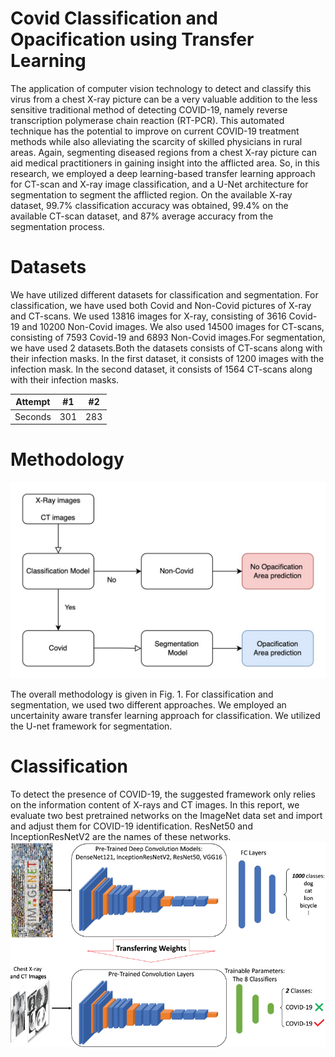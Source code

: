 # Covid Classification and Opacification using Transfer Learning

The application of computer vision technology to detect and classify this virus from a chest
X-ray picture can be a very valuable addition to the less sensitive traditional method of detecting COVID-19, namely reverse transcription polymerase chain reaction (RT-PCR).
This automated technique has the potential to improve on current COVID-19 treatment methods while also alleviating the scarcity of skilled physicians in rural areas. Again, segmenting diseased regions from a chest X-ray picture can aid medical practitioners in gaining insight into the afflicted area. So, in this research, we employed a deep learning-based transfer learning
approach for CT-scan and X-ray image classification, and a U-Net architecture for segmentation to segment the afflicted region. On the available X-ray dataset, 99.7% classification
accuracy was obtained, 99.4% on the available CT-scan dataset, and 87% average accuracy
from the segmentation process.

# Datasets

We have utilized different datasets for classification and segmentation. For classification, we
have used both Covid and Non-Covid pictures of X-ray and CT-scans. We used 13816 images
for X-ray, consisting of 3616 Covid-19 and 10200 Non-Covid images. We also used 14500 images
for CT-scans, consisting of 7593 Covid-19 and 6893 Non-Covid images.For segmentation, we have
used 2 datasets.Both the datasets consists of CT-scans along with their infection masks. In the
first dataset, it consists of 1200 images with the infection mask. In the second dataset, it consists
of 1564 CT-scans along with their infection masks.

| Attempt | #1    | #2    |
| :---:   | :---: | :---: |
| Seconds | 301   | 283   |

# Methodology 
![This is the methodology](/images/flow_chart_covid.jpg)

The overall methodology is given in Fig. 1. For classification and segmentation, we used two
different approaches. We employed an uncertainity aware transfer learning approach for classification. We utilized the U-net framework for segmentation.

# Classification 

To detect the presence of COVID-19, the suggested framework only relies on the information
content of X-rays and CT images. In this report, we evaluate two best pretrained networks on
the ImageNet data set and import and adjust them for COVID-19 identification. ResNet50 and
InceptionResNetV2 are the names of these networks.
![This is for classification](/images/transfer_learning_class.png)


